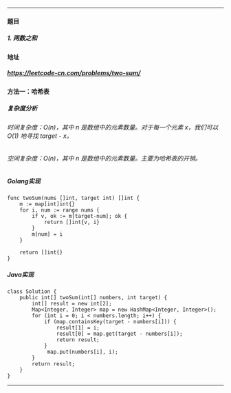 ***
#### 题目
##### 1. 两数之和
#### 地址
##### https://leetcode-cn.com/problems/two-sum/
#### 方法一：哈希表
##### 复杂度分析
###### 时间复杂度：O(n)，其中 n 是数组中的元素数量。对于每一个元素 x，我们可以 O(1) 地寻找 target - x。
###### 空间复杂度：O(n)，其中 n 是数组中的元素数量。主要为哈希表的开销。
##### Golang实现
    func twoSum(nums []int, target int) []int {
    	m := map[int]int{}
    	for i, num := range nums {
    		if v, ok := m[target-num]; ok {
    			return []int{v, i}
    		}
    		m[num] = i
    	}
    
    	return []int{}
    }
##### Java实现
    class Solution {
        public int[] twoSum(int[] numbers, int target) {
            int[] result = new int[2];
            Map<Integer, Integer> map = new HashMap<Integer, Integer>();
            for (int i = 0; i < numbers.length; i++) {
                if (map.containsKey(target - numbers[i])) {
                    result[1] = i;
                    result[0] = map.get(target - numbers[i]);
                    return result;
                }
                 map.put(numbers[i], i);
            }
            return result;
        }
    }
***